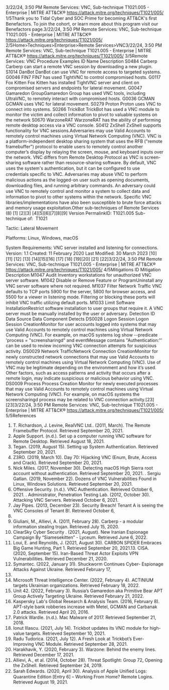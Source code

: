 3/22/24, 3:50 PM Remote Services: VNC, Sub-technique T1021.005 - Enterprise | MITRE ATT&CK®
https://attack.mitre.org/techniques/T1021/005/ 1/5Thank you to Tidal Cyber and SOC Prime for becoming ATT&CK's ﬁrst Benefactors. To join the cohort, or learn more about this program visit our
Benefactors page.3/22/24, 3:50 PM Remote Services: VNC, Sub-technique T1021.005 - Enterprise | MITRE ATT&CK®
https://attack.mitre.org/techniques/T1021/005/ 2/5Home>Techniques>Enterprise>Remote Services>VNC3/22/24, 3:50 PM Remote Services: VNC, Sub-technique T1021.005 - Enterprise | MITRE ATT&CK®
https://attack.mitre.org/techniques/T1021/005/ 3/5Remote Services: VNC
Procedure Examples
ID Name Description
S0484 Carberp Carberp can start a remote VNC session by downloading a new plugin.
S1014 DanBot DanBot can use VNC for remote access to targeted systems.
G0046 FIN7 FIN7 has used TightVNC to control compromised hosts.
G0117 Fox Kitten Fox Kitten has installed TightVNC server and client on compromised servers and endpoints for lateral
movement.
G0047 Gamaredon
GroupGamaredon Group has used VNC tools, including UltraVNC, to remotely interact with compromised hosts.
G0036 GCMAN GCMAN uses VNC for lateral movement.
S0279 Proton Proton uses VNC to connect into systems.
S0266 TrickBot TrickBot has used a VNC module to monitor the victim and collect information to pivot to valuable
systems on the network 
S0670 WarzoneRAT WarzoneRAT has the ability of performing remote desktop access via a VNC console.
S0412 ZxShell ZxShell supports functionality for VNC sessions.Adversaries may use Valid Accounts to remotely control machines using Virtual Network Computing (VNC). VNC is a platform-independent
desktop sharing system that uses the RFB ("remote framebuffer") protocol to enable users to remotely control another computer’s display by
relaying the screen, mouse, and keyboard inputs over the network.
VNC differs from Remote Desktop Protocol as VNC is screen-sharing software rather than resource-sharing software. By default, VNC uses
the system's authentication, but it can be conﬁgured to use credentials speciﬁc to VNC.
Adversaries may abuse VNC to perform malicious actions as the logged-on user such as opening documents, downloading ﬁles, and running
arbitrary commands. An adversary could use VNC to remotely control and monitor a system to collect data and information to pivot to other
systems within the network. Speciﬁc VNC libraries/implementations have also been susceptible to brute force attacks and memory usage
exploitation.Other sub-techniques of Remote Services (8)
[1]
[2][3]
[4][5][6][7][8][9]
Version PermalinkID: T1021.005
Sub-technique of:  T1021

Tactic: Lateral Movement

Platforms: Linux, Windows, macOS

System Requirements: VNC server installed and listening for connections.
Version: 1.1
Created: 11 February 2020
Last Modiﬁed: 30 March 2023
[10]
[11]
[12]
[13]
[14][15][16]
[17]
[18]
[19][20]
[21]
[22]3/22/24, 3:50 PM Remote Services: VNC, Sub-technique T1021.005 - Enterprise | MITRE ATT&CK®
https://attack.mitre.org/techniques/T1021/005/ 4/5Mitigations
ID Mitigation Description
M1047 Audit Inventory workstations for unauthorized VNC server software.
M1042 Disable or Remove
Feature or ProgramUninstall any VNC server software where not required.
M1037 Filter Network Traﬃc VNC defaults to TCP ports 5900 for the server, 5800 for browser access, and 5500 for a viewer in
listening mode. Filtering or blocking these ports will inhibit VNC traﬃc utilizing default ports.
M1033 Limit Software
InstallationRestrict software installation to user groups that require it. A VNC server must be manually
installed by the user or adversary.
Detection
ID Data Source Data Component Detects
DS0028 Logon Session Logon Session
CreationMonitor for user accounts logged into systems that may use Valid Accounts to
remotely control machines using Virtual Network Computing (VNC). For example, on
macOS systems log show --predicate 'process = "screensharingd" and
eventMessage contains "Authentication:"' can be used to review incoming VNC
connection attempts for suspicious activity.
DS0029 Network TraﬃcNetwork
Connection
CreationMonitor for newly constructed network connections that may use Valid Accounts to
remotely control machines using Virtual Network Computing (VNC). Use of VNC may be
legitimate depending on the environment and how it’s used. Other factors, such as
access patterns and activity that occurs after a remote login, may indicate suspicious
or malicious behavior using VNC.
DS0009 Process Process Creation Monitor for newly executed processes that may use Valid Accounts to remotely control
machines using Virtual Network Computing (VNC). For example, on macOS systems
the screensharingd process may be related to VNC connection activity.[23]
[23]3/22/24, 3:50 PM Remote Services: VNC, Sub-technique T1021.005 - Enterprise | MITRE ATT&CK®
https://attack.mitre.org/techniques/T1021/005/ 5/5References
1. T. Richardson, J. Levine, RealVNC Ltd.. (2011, March). The
Remote Framebuffer Protocol. Retrieved September 20, 2021.
2. Apple Support. (n.d.). Set up a computer running VNC
software for Remote Desktop. Retrieved August 18, 2021.
3. Tegan. (2019, August 15). Setting up System Authentication.
Retrieved September 20, 2021.
4. Z3RO. (2019, March 10). Day 70: Hijacking VNC (Enum, Brute,
Access and Crack). Retrieved September 20, 2021.
5. Nick Miles. (2017, November 30). Detecting macOS High
Sierra root account without authentication. Retrieved
September 20, 2021.
. Sergiu Gatlan. (2019, November 22). Dozens of VNC
Vulnerabilities Found in Linux, Windows Solutions. Retrieved
September 20, 2021.
7. Offensive Security. (n.d.). VNC Authentication. Retrieved
October 6, 2021.
. Administrator, Penetration Testing Lab. (2012, October 30).
Attacking VNC Servers. Retrieved October 6, 2021.
9. Jay Pipes. (2013, December 23). Security Breach! Tenant A is
seeing the VNC Consoles of Tenant B!. Retrieved October 6,
2021.
10. Giuliani, M., Allievi, A. (2011, February 28). Carberp - a modular
information stealing trojan. Retrieved July 15, 2020.
11. ClearSky Cyber Security . (2021, August). New Iranian
Espionage Campaign By “Siamesekitten” - Lyceum. Retrieved
June 6, 2022.
12. Loui, E. and Reynolds, J. (2021, August 30). CARBON SPIDER
Embraces Big Game Hunting, Part 1. Retrieved September 20,
2021.13. CISA. (2020, September 15). Iran-Based Threat Actor Exploits
VPN Vulnerabilities. Retrieved December 21, 2020.
14. Symantec. (2022, January 31). Shuckworm Continues Cyber-
Espionage Attacks Against Ukraine. Retrieved February 17,
2022.
15. Microsoft Threat Intelligence Center. (2022, February 4).
ACTINIUM targets Ukrainian organizations. Retrieved February
18, 2022.
1. Unit 42. (2022, February 3). Russia’s Gamaredon aka Primitive
Bear APT Group Actively Targeting Ukraine. Retrieved February
21, 2022.
17. Kaspersky Lab's Global Research & Analysis Team. (2016,
February 8). APT-style bank robberies increase with Metel,
GCMAN and Carbanak 2.0 attacks. Retrieved April 20, 2016.
1. Patrick Wardle. (n.d.). Mac Malware of 2017. Retrieved
September 21, 2018.
19. Ionut Illascu. (2021, July 14). Trickbot updates its VNC module
for high-value targets. Retrieved September 10, 2021.
20. Radu Tudorica. (2021, July 12). A Fresh Look at Trickbot’s
Ever-Improving VNC Module. Retrieved September 28, 2021.
21. Harakhavik, Y. (2020, February 3). Warzone: Behind the enemy
lines. Retrieved December 17, 2021.
22. Allievi, A., et al. (2014, October 28). Threat Spotlight: Group 72,
Opening the ZxShell. Retrieved September 24, 2019.
23. Sarah Edwards. (2020, April 30). Analysis of Apple Uniﬁed
Logs: Quarantine Edition [Entry 6] – Working From Home?
Remote Logins. Retrieved August 19, 2021.